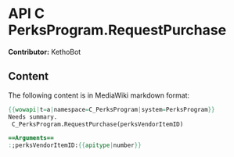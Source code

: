 # API C PerksProgram.RequestPurchase

**Contributor:** KethoBot

## Content

The following content is in MediaWiki markdown format:

```mediawiki
{{wowapi|t=a|namespace=C_PerksProgram|system=PerksProgram}}
Needs summary.
 C_PerksProgram.RequestPurchase(perksVendorItemID)

==Arguments==
:;perksVendorItemID:{{apitype|number}}
```